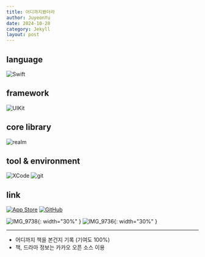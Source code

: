 ```yaml
---
title: 어디까지봤더라
author: JuyeonYu
date: 2024-10-28
category: Jekyll
layout: post
---
```


language
----
![Swift](https://img.shields.io/badge/swift-F54A2A?style=for-the-badge&logo=swift&logoColor=white) 

framework
----
![UIKit](https://img.shields.io/badge/UIkit-000000?style=for-the-badge&logo=ios&logoColor=white) 

core library
----
![realm](https://img.shields.io/badge/realm-39477F.svg?style=for-the-badge&logo=realm&logoColor=white)

tool & environment
----
![XCode](https://img.shields.io/badge/XCode-147EFB.svg?style=for-the-badge&logo=xcode&logoColor=white)
![git](https://img.shields.io/badge/git-F05032.svg?style=for-the-badge&logo=git&logoColor=white)

link
---
[![App Store](https://img.shields.io/badge/App_Store-0D96F6?style=for-the-badge&logo=app-store&logoColor=white)](https://apps.apple.com/kr/app/두두/id6449709551)
[![GitHub](https://img.shields.io/badge/github-%23121011.svg?style=for-the-badge&logo=github&logoColor=white)](https://github.com/JuyeonYu/dodo)

![IMG_9738](https://github.com/user-attachments/assets/0c489c05-86c9-4ee5-a1c5-b2429114eb93){: width="30%" }
![IMG_9736](https://github.com/user-attachments/assets/593d4c03-2f31-4b97-b720-6c927c822ddb){: width="30%" }

-----
- 어디까지 책을 본건지 기록 (기여도 100%)
- 책, 드라마 정보는 카카오 오픈 소스 이용